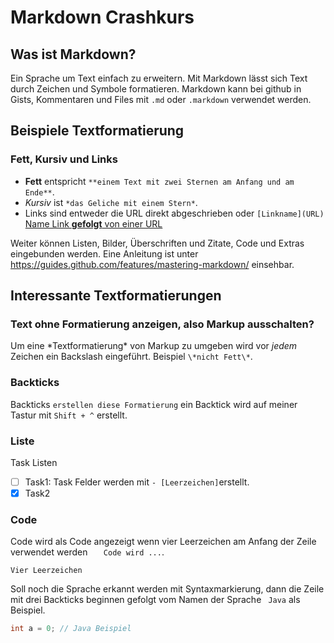 # Markdown Crashkurs
## Was ist Markdown?
Ein Sprache um Text einfach zu erweitern. Mit Markdown lässt sich Text durch Zeichen und Symbole formatieren. Markdown kann bei github in Gists, Kommentaren und Files mit `.md` oder `.markdown` verwendet werden.
 
 ## Beispiele Textformatierung
 ### Fett, Kursiv und Links
- **Fett** entspricht `**einem Text mit zwei Sternen am Anfang und am Ende**`.
- *Kursiv* ist `*das Geliche mit einem Stern*`. 
- Links sind entweder die URL direkt abgeschrieben oder `[Linkname](URL)` [Name Link **gefolgt** von einer URL](http://bsp.com) 
 
 Weiter können Listen, Bilder, Überschriften und Zitate, Code und Extras eingebunden werden. Eine Anleitung ist unter https://guides.github.com/features/mastering-markdown/ einsehbar.
 
## Interessante Textformatierungen
### Text ohne Formatierung anzeigen, also Markup ausschalten?
Um eine \*Textformatierung\* von Markup zu umgeben wird vor *jedem* Zeichen ein Backslash eingeführt. Beispiel `\*nicht Fett\*`. 

### Backticks
Backticks `erstellen diese Formatierung` ein Backtick wird auf meiner Tastur mit `Shift + ^` erstellt.

### Liste
Task Listen
- [ ] Task1: Task Felder werden mit `- [Leerzeichen]`erstellt.
- [x] Task2

### Code
Code wird als Code angezeigt wenn vier Leerzeichen am Anfang der Zeile verwendet werden `   Code wird ...`.
    
    Vier Leerzeichen
    
Soll noch die Sprache erkannt werden mit Syntaxmarkierung, dann die Zeile mit drei Backticks beginnen gefolgt vom Namen der Sprache ` Java` als Beispiel.
    
``` Java
int a = 0; // Java Beispiel
```
